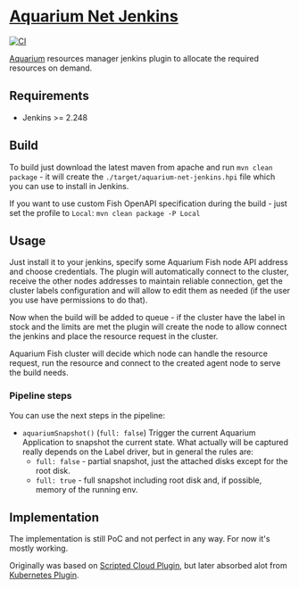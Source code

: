 # [Aquarium Net Jenkins](https://github.com/adobe/aquarium-net-jenkins)

[![CI](https://github.com/adobe/aquarium-net-jenkins/actions/workflows/main.yml/badge.svg?branch=main)](https://github.com/adobe/aquarium-net-jenkins/actions/workflows/main.yml)

[Aquarium](https://github.com/adobe/aquarium-fish/wiki/Aquarium) resources manager jenkins plugin
to allocate the required resources on demand. 

## Requirements

* Jenkins >= 2.248

## Build

To build just download the latest maven from apache and run `mvn clean package` - it will create
the `./target/aquarium-net-jenkins.hpi` file which you can use to install in Jenkins.

If you want to use custom Fish OpenAPI specification during the build - just set the profile to
`Local`: `mvn clean package -P Local`

## Usage

Just install it to your jenkins, specify some Aquarium Fish node API address and choose credentials.
The plugin will automatically connect to the cluster, receive the other nodes addresses to maintain
reliable connection, get the cluster labels configuration and will allow to edit them as needed (if
the user you use have permissions to do that).

Now when the build will be added to queue - if the cluster have the label in stock and the limits
are met the plugin will create the node to allow connect the jenkins and place the resource request
in the cluster.

Aquarium Fish cluster will decide which node can handle the resource request, run the resource and
connect to the created agent node to serve the build needs.

### Pipeline steps

You can use the next steps in the pipeline:

* `aquariumSnapshot()` (`full: false`)
   Trigger the current Aquarium Application to snapshot the current state. What actually will be
   captured really depends on the Label driver, but in general the rules are:
     * `full: false` - partial snapshot, just the attached disks except for the root disk.
     * `full: true` - full snapshot including root disk and, if possible, memory of the running env.

## Implementation

The implementation is still PoC and not perfect in any way. For now it's mostly working.

Originally was based on [Scripted Cloud Plugin](https://plugins.jenkins.io/scripted-cloud-plugin/),
but later absorbed alot from [Kubernetes Plugin](https://plugins.jenkins.io/kubernetes/).
